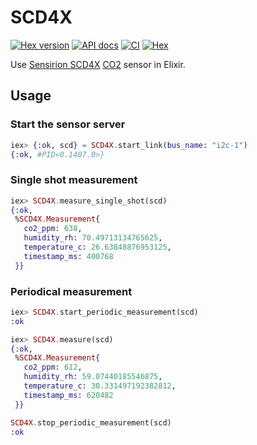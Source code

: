 # SCD4X

[![Hex version](https://img.shields.io/hexpm/v/scd4x.svg 'Hex version')](https://hex.pm/packages/scd4x)
[![API docs](https://img.shields.io/hexpm/v/scd4x.svg?label=docs 'API docs')](https://hexdocs.pm/scd4x)
[![CI](https://github.com/mnishiguchi/scd4x/actions/workflows/ci.yml/badge.svg)](https://github.com/mnishiguchi/scd4x/actions/workflows/ci.yml)
[![Hex](https://github.com/mnishiguchi/scd4x/actions/workflows/hex.yml/badge.svg)](https://github.com/mnishiguchi/scd4x/actions/workflows/hex.yml)

Use [Sensirion SCD4X](https://www.sensirion.com/en/environmental-sensors/carbon-dioxide-sensors/carbon-dioxide-sensor-scd4x) [CO2](https://en.wikipedia.org/wiki/Carbon_dioxide) sensor in Elixir.

## Usage

### Start the sensor server

```elixir
iex> {:ok, scd} = SCD4X.start_link(bus_name: "i2c-1")
{:ok, #PID<0.1407.0>}
```

### Single shot measurement

```elixir
iex> SCD4X.measure_single_shot(scd)
{:ok,
 %SCD4X.Measurement{
   co2_ppm: 638,
   humidity_rh: 70.49713134765625,
   temperature_c: 26.63848876953125,
   timestamp_ms: 400768
 }}
```

### Periodical measurement

```elixir
iex> SCD4X.start_periodic_measurement(scd)
:ok

iex> SCD4X.measure(scd)
{:ok,
 %SCD4X.Measurement{
   co2_ppm: 612,
   humidity_rh: 59.07440185546875,
   temperature_c: 30.331497192382812,
   timestamp_ms: 620482
 }}

SCD4X.stop_periodic_measurement(scd)
:ok
```
